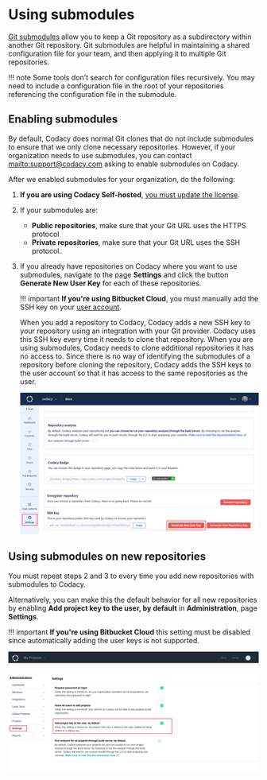 # Using submodules

[Git submodules](https://git-scm.com/book/en/v2/Git-Tools-Submodules) allow you to keep a Git repository as a subdirectory within another Git repository. Git submodules are helpful in maintaining a shared configuration file for your team, and then applying it to multiple Git repositories.

!!! note
    Some tools don't search for configuration files recursively. You may need to include a configuration file in the root of your repositories referencing the configuration file in the submodule.

## Enabling submodules

By default, Codacy does normal Git clones that do not include submodules to ensure that we only clone necessary repositories. However, if your organization needs to use submodules, you can contact <mailto:support@codacy.com> asking to enable submodules on Codacy.

After we enabled submodules for your organization, do the following:

1.  **If you are using Codacy Self-hosted**, [you must update the license](../self-hosted/frequently-asked-questions-(faq).md#how-do-i-update-my-license).

2.  If your submodules are:

    -   **Public repositories**, make sure that your Git URL uses the HTTPS protocol
    -   **Private repositories**, make sure that your Git URL uses the SSH protocol.

3.  If you already have repositories on Codacy where you want to use submodules, navigate to the page **Settings** and click the button **Generate New User Key** for each of these repositories.

    !!! important
        **If you're using Bitbucket Cloud**, you must manually add the SSH key on your [user account](https://bitbucket.org/account/settings/ssh-keys/).

    When you add a repository to Codacy, Codacy adds a new SSH key to your repository using an integration with your Git provider. Codacy uses this SSH key every time it needs to clone that repository. When you are using submodules, Codacy needs to clone additional repositories it has no access to. Since there is no way of identifying the submodules of a repository before cloning the repository, Codacy adds the SSH keys to the user account so that it has access to the same repositories as the user.

    ![Generate new user key](images/using-submodules-generate-new-user-key.png)

## Using submodules on new repositories

You must repeat steps 2 and 3 to every time you add new repositories with submodules to Codacy.

Alternatively, you can make this the default behavior for all new repositories by enabling **Add project key to the user, by default** in **Administration**, page **Settings**.

!!! important
    **If you're using Bitbucket Cloud** this setting must be disabled since automatically adding the user keys is not supported.

![Add project key to the user by default](images/using-submodules-default-add-user-key.png)
